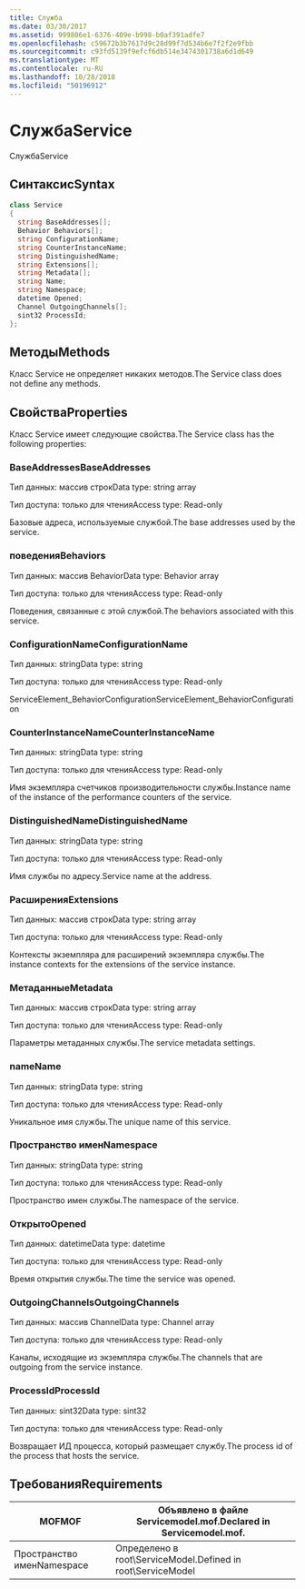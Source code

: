 ```yaml
---
title: Служба
ms.date: 03/30/2017
ms.assetid: 999806e1-6376-409e-b998-b0af391adfe7
ms.openlocfilehash: c59672b3b7617d9c28d99f7d534b6e7f2f2e9fbb
ms.sourcegitcommit: c93fd5139f9efcf6db514e3474301738a6d1d649
ms.translationtype: MT
ms.contentlocale: ru-RU
ms.lasthandoff: 10/28/2018
ms.locfileid: "50196912"
---
```

# <a name="service"></a><span data-ttu-id="d72ea-102">Служба</span><span class="sxs-lookup"><span data-stu-id="d72ea-102">Service</span></span>
<span data-ttu-id="d72ea-103">Служба</span><span class="sxs-lookup"><span data-stu-id="d72ea-103">Service</span></span>  
  
## <a name="syntax"></a><span data-ttu-id="d72ea-104">Синтаксис</span><span class="sxs-lookup"><span data-stu-id="d72ea-104">Syntax</span></span>  
  
```csharp
class Service  
{  
  string BaseAddresses[];  
  Behavior Behaviors[];  
  string ConfigurationName;  
  string CounterInstanceName;  
  string DistinguishedName;  
  string Extensions[];  
  string Metadata[];  
  string Name;  
  string Namespace;  
  datetime Opened;  
  Channel OutgoingChannels[];  
  sint32 ProcessId;  
};  
```  
  
## <a name="methods"></a><span data-ttu-id="d72ea-105">Методы</span><span class="sxs-lookup"><span data-stu-id="d72ea-105">Methods</span></span>  
 <span data-ttu-id="d72ea-106">Класс Service не определяет никаких методов.</span><span class="sxs-lookup"><span data-stu-id="d72ea-106">The Service class does not define any methods.</span></span>  
  
## <a name="properties"></a><span data-ttu-id="d72ea-107">Свойства</span><span class="sxs-lookup"><span data-stu-id="d72ea-107">Properties</span></span>  
 <span data-ttu-id="d72ea-108">Класс Service имеет следующие свойства.</span><span class="sxs-lookup"><span data-stu-id="d72ea-108">The Service class has the following properties:</span></span>  
  
### <a name="baseaddresses"></a><span data-ttu-id="d72ea-109">BaseAddresses</span><span class="sxs-lookup"><span data-stu-id="d72ea-109">BaseAddresses</span></span>  
 <span data-ttu-id="d72ea-110">Тип данных: массив строк</span><span class="sxs-lookup"><span data-stu-id="d72ea-110">Data type: string array</span></span>  
  
 <span data-ttu-id="d72ea-111">Тип доступа: только для чтения</span><span class="sxs-lookup"><span data-stu-id="d72ea-111">Access type: Read-only</span></span>  
  
 <span data-ttu-id="d72ea-112">Базовые адреса, используемые службой.</span><span class="sxs-lookup"><span data-stu-id="d72ea-112">The base addresses used by the service.</span></span>  
  
### <a name="behaviors"></a><span data-ttu-id="d72ea-113">поведения</span><span class="sxs-lookup"><span data-stu-id="d72ea-113">Behaviors</span></span>  
 <span data-ttu-id="d72ea-114">Тип данных: массив Behavior</span><span class="sxs-lookup"><span data-stu-id="d72ea-114">Data type: Behavior array</span></span>  
  
 <span data-ttu-id="d72ea-115">Тип доступа: только для чтения</span><span class="sxs-lookup"><span data-stu-id="d72ea-115">Access type: Read-only</span></span>  
  
 <span data-ttu-id="d72ea-116">Поведения, связанные с этой службой.</span><span class="sxs-lookup"><span data-stu-id="d72ea-116">The behaviors associated with this service.</span></span>  
  
### <a name="configurationname"></a><span data-ttu-id="d72ea-117">ConfigurationName</span><span class="sxs-lookup"><span data-stu-id="d72ea-117">ConfigurationName</span></span>  
 <span data-ttu-id="d72ea-118">Тип данных: string</span><span class="sxs-lookup"><span data-stu-id="d72ea-118">Data type: string</span></span>  
  
 <span data-ttu-id="d72ea-119">Тип доступа: только для чтения</span><span class="sxs-lookup"><span data-stu-id="d72ea-119">Access type: Read-only</span></span>  
  
 <span data-ttu-id="d72ea-120">ServiceElement_BehaviorConfiguration</span><span class="sxs-lookup"><span data-stu-id="d72ea-120">ServiceElement_BehaviorConfiguration</span></span>  
  
### <a name="counterinstancename"></a><span data-ttu-id="d72ea-121">CounterInstanceName</span><span class="sxs-lookup"><span data-stu-id="d72ea-121">CounterInstanceName</span></span>  
 <span data-ttu-id="d72ea-122">Тип данных: string</span><span class="sxs-lookup"><span data-stu-id="d72ea-122">Data type: string</span></span>  
  
 <span data-ttu-id="d72ea-123">Тип доступа: только для чтения</span><span class="sxs-lookup"><span data-stu-id="d72ea-123">Access type: Read-only</span></span>  
  
 <span data-ttu-id="d72ea-124">Имя экземпляра счетчиков производительности службы.</span><span class="sxs-lookup"><span data-stu-id="d72ea-124">Instance name of the instance of the performance counters of the service.</span></span>  
  
### <a name="distinguishedname"></a><span data-ttu-id="d72ea-125">DistinguishedName</span><span class="sxs-lookup"><span data-stu-id="d72ea-125">DistinguishedName</span></span>  
 <span data-ttu-id="d72ea-126">Тип данных: string</span><span class="sxs-lookup"><span data-stu-id="d72ea-126">Data type: string</span></span>  
  
 <span data-ttu-id="d72ea-127">Тип доступа: только для чтения</span><span class="sxs-lookup"><span data-stu-id="d72ea-127">Access type: Read-only</span></span>  
  
 <span data-ttu-id="d72ea-128">Имя службы по адресу.</span><span class="sxs-lookup"><span data-stu-id="d72ea-128">Service name at the address.</span></span>  
  
### <a name="extensions"></a><span data-ttu-id="d72ea-129">Расширения</span><span class="sxs-lookup"><span data-stu-id="d72ea-129">Extensions</span></span>  
 <span data-ttu-id="d72ea-130">Тип данных: массив строк</span><span class="sxs-lookup"><span data-stu-id="d72ea-130">Data type: string array</span></span>  
  
 <span data-ttu-id="d72ea-131">Тип доступа: только для чтения</span><span class="sxs-lookup"><span data-stu-id="d72ea-131">Access type: Read-only</span></span>  
  
 <span data-ttu-id="d72ea-132">Контексты экземпляра для расширений экземпляра службы.</span><span class="sxs-lookup"><span data-stu-id="d72ea-132">The instance contexts for the extensions of the service instance.</span></span>  
  
### <a name="metadata"></a><span data-ttu-id="d72ea-133">Метаданные</span><span class="sxs-lookup"><span data-stu-id="d72ea-133">Metadata</span></span>  
 <span data-ttu-id="d72ea-134">Тип данных: массив строк</span><span class="sxs-lookup"><span data-stu-id="d72ea-134">Data type: string array</span></span>  
  
 <span data-ttu-id="d72ea-135">Тип доступа: только для чтения</span><span class="sxs-lookup"><span data-stu-id="d72ea-135">Access type: Read-only</span></span>  
  
 <span data-ttu-id="d72ea-136">Параметры метаданных службы.</span><span class="sxs-lookup"><span data-stu-id="d72ea-136">The service metadata settings.</span></span>  
  
### <a name="name"></a><span data-ttu-id="d72ea-137">name</span><span class="sxs-lookup"><span data-stu-id="d72ea-137">Name</span></span>  
 <span data-ttu-id="d72ea-138">Тип данных: string</span><span class="sxs-lookup"><span data-stu-id="d72ea-138">Data type: string</span></span>  
  
 <span data-ttu-id="d72ea-139">Тип доступа: только для чтения</span><span class="sxs-lookup"><span data-stu-id="d72ea-139">Access type: Read-only</span></span>  
  
 <span data-ttu-id="d72ea-140">Уникальное имя службы.</span><span class="sxs-lookup"><span data-stu-id="d72ea-140">The unique name of this service.</span></span>  
  
### <a name="namespace"></a><span data-ttu-id="d72ea-141">Пространство имен</span><span class="sxs-lookup"><span data-stu-id="d72ea-141">Namespace</span></span>  
 <span data-ttu-id="d72ea-142">Тип данных: string</span><span class="sxs-lookup"><span data-stu-id="d72ea-142">Data type: string</span></span>  
  
 <span data-ttu-id="d72ea-143">Тип доступа: только для чтения</span><span class="sxs-lookup"><span data-stu-id="d72ea-143">Access type: Read-only</span></span>  
  
 <span data-ttu-id="d72ea-144">Пространство имен службы.</span><span class="sxs-lookup"><span data-stu-id="d72ea-144">The namespace of the service.</span></span>  
  
### <a name="opened"></a><span data-ttu-id="d72ea-145">Открыто</span><span class="sxs-lookup"><span data-stu-id="d72ea-145">Opened</span></span>  
 <span data-ttu-id="d72ea-146">Тип данных: datetime</span><span class="sxs-lookup"><span data-stu-id="d72ea-146">Data type: datetime</span></span>  
  
 <span data-ttu-id="d72ea-147">Тип доступа: только для чтения</span><span class="sxs-lookup"><span data-stu-id="d72ea-147">Access type: Read-only</span></span>  
  
 <span data-ttu-id="d72ea-148">Время открытия службы.</span><span class="sxs-lookup"><span data-stu-id="d72ea-148">The time the service was opened.</span></span>  
  
### <a name="outgoingchannels"></a><span data-ttu-id="d72ea-149">OutgoingChannels</span><span class="sxs-lookup"><span data-stu-id="d72ea-149">OutgoingChannels</span></span>  
 <span data-ttu-id="d72ea-150">Тип данных: массив Channel</span><span class="sxs-lookup"><span data-stu-id="d72ea-150">Data type: Channel array</span></span>  
  
 <span data-ttu-id="d72ea-151">Тип доступа: только для чтения</span><span class="sxs-lookup"><span data-stu-id="d72ea-151">Access type: Read-only</span></span>  
  
 <span data-ttu-id="d72ea-152">Каналы, исходящие из экземпляра службы.</span><span class="sxs-lookup"><span data-stu-id="d72ea-152">The channels that are outgoing from the service instance.</span></span>  
  
### <a name="processid"></a><span data-ttu-id="d72ea-153">ProcessId</span><span class="sxs-lookup"><span data-stu-id="d72ea-153">ProcessId</span></span>  
 <span data-ttu-id="d72ea-154">Тип данных: sint32</span><span class="sxs-lookup"><span data-stu-id="d72ea-154">Data type: sint32</span></span>  
  
 <span data-ttu-id="d72ea-155">Тип доступа: только для чтения</span><span class="sxs-lookup"><span data-stu-id="d72ea-155">Access type: Read-only</span></span>  
  
 <span data-ttu-id="d72ea-156">Возвращает ИД процесса, который размещает службу.</span><span class="sxs-lookup"><span data-stu-id="d72ea-156">The process id of the process that hosts the service.</span></span>  
  
## <a name="requirements"></a><span data-ttu-id="d72ea-157">Требования</span><span class="sxs-lookup"><span data-stu-id="d72ea-157">Requirements</span></span>  
  
|<span data-ttu-id="d72ea-158">MOF</span><span class="sxs-lookup"><span data-stu-id="d72ea-158">MOF</span></span>|<span data-ttu-id="d72ea-159">Объявлено в файле Servicemodel.mof.</span><span class="sxs-lookup"><span data-stu-id="d72ea-159">Declared in Servicemodel.mof.</span></span>|  
|---------|-----------------------------------|  
|<span data-ttu-id="d72ea-160">Пространство имен</span><span class="sxs-lookup"><span data-stu-id="d72ea-160">Namespace</span></span>|<span data-ttu-id="d72ea-161">Определено в root\ServiceModel.</span><span class="sxs-lookup"><span data-stu-id="d72ea-161">Defined in root\ServiceModel</span></span>|
